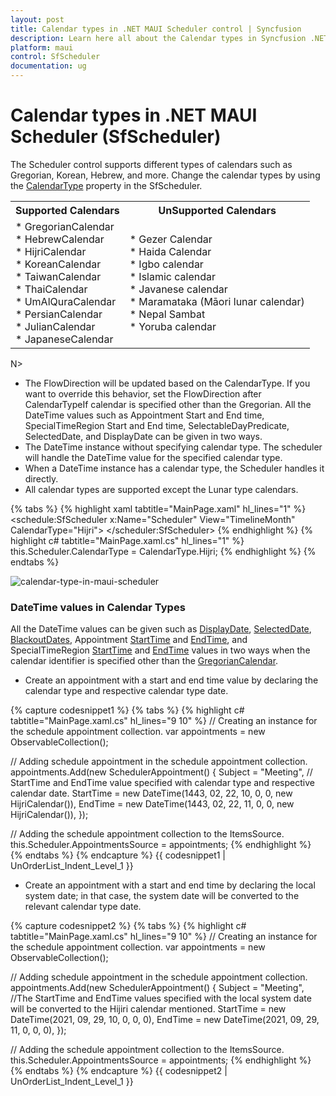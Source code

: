 ```yaml
---
layout: post
title: Calendar types in .NET MAUI Scheduler control | Syncfusion
description: Learn here all about the Calendar types in Syncfusion .NET MAUI Scheduler (SfScheduler) control and more details.
platform: maui
control: SfScheduler
documentation: ug
---
```


# Calendar types in .NET MAUI Scheduler (SfScheduler)
The Scheduler control supports different types of calendars such as Gregorian, Korean, Hebrew, and more. Change the calendar types by using the [CalendarType](https://help.syncfusion.com/cr/maui/Syncfusion.Maui.Scheduler.SfScheduler.html#Syncfusion_Maui_Scheduler_SfScheduler_CalendarType) property in the SfScheduler.  

<table>
<tr>
<th>Supported Calendars</th>
<th>UnSupported Calendars</th>
</tr>
<tr>

<td>
* GregorianCalendar<br>
* HebrewCalendar<br>
* HijriCalendar<br>
* KoreanCalendar<br>
* TaiwanCalendar<br>
* ThaiCalendar<br>
* UmAlQuraCalendar<br>
* PersianCalendar<br>
* JulianCalendar<br>
* JapaneseCalendar<br>
</td>

<td>
* Gezer Calendar<br>
* Haida Calendar<br>
* Igbo calendar<br>
* Islamic calendar<br>
* Javanese calendar<br>
* Maramataka (Māori lunar calendar)<br>
* Nepal Sambat<br>
* Yoruba calendar<br>
</td>
</tr>
</table>

N>
* The FlowDirection will be updated based on the CalendarType. If you want to override this behavior, set the FlowDirection after CalendarTypeIf calendar is specified other than the Gregorian. All the DateTime values such as Appointment Start and End time, SpecialTimeRegion Start and End time, SelectableDayPredicate, SelectedDate, and DisplayDate can be given in two ways.
* The DateTime instance without specifying calendar type. The scheduler will handle the DateTime value for the specified calendar type.
* When a DateTime instance has a calendar type, the Scheduler handles it directly.
* All calendar types are supported except the Lunar type calendars.

{% tabs %}
{% highlight xaml tabtitle="MainPage.xaml" hl_lines="1" %}
<schedule:SfScheduler x:Name="Scheduler"  View="TimelineMonth" CalendarType="Hijri">
</scheduler:SfScheduler>
{% endhighlight %}
{% highlight c# tabtitle="MainPage.xaml.cs" hl_lines="1" %}
this.Scheduler.CalendarType = CalendarType.Hijri;
{% endhighlight %}
{% endtabs %}

![calendar-type-in-maui-scheduler](images/calendar-type/calendartype-in-maui-scheduler.png)

### DateTime values in Calendar Types
All the DateTime values can be given such as [DisplayDate](), [SelectedDate](), [BlackoutDates](), Appointment [StartTime]() and [EndTime](), and SpecialTimeRegion [StartTime]() and [EndTime]() values in two ways when the calendar identifier is specified other than the [GregorianCalendar]().

* Create an appointment with a start and end time value by declaring the calendar type and respective calendar type date.

{% capture codesnippet1 %}
{% tabs %}
{% highlight c# tabtitle="MainPage.xaml.cs" hl_lines="9 10" %}
// Creating an instance for the schedule appointment collection.
var appointments = new ObservableCollection<SchedulerAppointment>(); 

// Adding schedule appointment in the schedule appointment collection.
appointments.Add(new SchedulerAppointment()
{
	Subject = "Meeting",
	// StartTime and EndTime value specified with calendar type and respective calendar date.
	StartTime = new DateTime(1443, 02, 22, 10, 0, 0, new HijriCalendar()),
	EndTime = new DateTime(1443, 02, 22, 11, 0, 0, new HijriCalendar()),
});

// Adding the schedule appointment collection to the ItemsSource.
this.Scheduler.AppointmentsSource = appointments;
{% endhighlight %}
{% endtabs %}
{% endcapture %}
{{ codesnippet1 | UnOrderList_Indent_Level_1 }}

* Create an appointment with a start and end time by declaring the local system date; in that case, the system date will be converted to the relevant calendar type date.

{% capture codesnippet2 %}
{% tabs %}
{% highlight c# tabtitle="MainPage.xaml.cs" hl_lines="9 10" %}
// Creating an instance for the schedule appointment collection.
var appointments = new ObservableCollection<SchedulerAppointment>();

// Adding schedule appointment in the schedule appointment collection.
appointments.Add(new SchedulerAppointment()
{
	Subject = "Meeting",
	//The StartTime and EndTime values specified with the local system date will be converted to the Hijiri calendar mentioned.
	StartTime = new DateTime(2021, 09, 29, 10, 0, 0, 0),
	EndTime = new DateTime(2021, 09, 29, 11, 0, 0, 0),
});

// Adding the schedule appointment collection to the ItemsSource.
this.Scheduler.AppointmentsSource = appointments;
{% endhighlight %}
{% endtabs %}
{% endcapture %}
{{ codesnippet2 | UnOrderList_Indent_Level_1 }}

